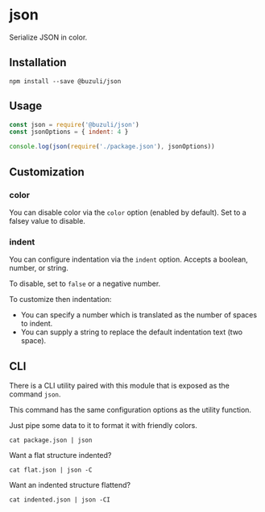 # json

Serialize JSON in color.

## Installation

```shell
npm install --save @buzuli/json
```

## Usage

```javascript
const json = require('@buzuli/json')
const jsonOptions = { indent: 4 }

console.log(json(require('./package.json'), jsonOptions))
```

## Customization

### color

You can disable color via the `color` option (enabled by default). Set to a falsey value to disable.

### indent

You can configure indentation via the `indent` option. Accepts a boolean, number, or string.

To disable, set to `false` or a negative number.

To customize then indentation:
- You can specify a number which is translated as the number of spaces to indent.
- You can supply a string to replace the default indentation text (two space).

## CLI

There is a CLI utility paired with this module that is exposed as the command `json`.

This command has the same configuration options as the utility function.

Just pipe some data to it to format it with friendly colors.

```shell
cat package.json | json
```

Want a flat structure indented?

```shell
cat flat.json | json -C
```

Want an indented structure flattend?

```shell
cat indented.json | json -CI
```
